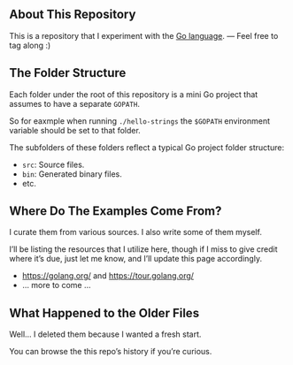 ## About This Repository

This is a repository that I experiment with the [Go language](https://golang.org). — Feel free to tag along :)

## The Folder Structure

Each folder under the root of this repository is a mini Go project that assumes to have a separate `GOPATH`.

So for eaxmple when running `./hello-strings` the `$GOPATH` environment variable should be set to that folder.

The subfolders of  these folders reflect a typical Go project folder structure:

* `src`: Source files.
* `bin`: Generated binary files.
* etc.

## Where Do The Examples Come From?

I curate them from various sources. I also write some of them myself.

I’ll be listing the resources that I utilize here, though if I miss to give credit where it’s due, just let me know, and I’ll update this page accordingly.

* <https://golang.org/> and <https://tour.golang.org/>
* … more to come …

## What Happened to the Older Files

Well… I deleted them because I wanted a fresh start.

You can browse the this repo’s history if you’re curious.
